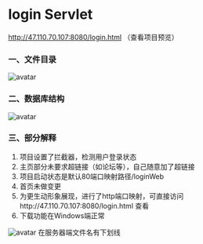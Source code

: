 # login Servlet

http://47.110.70.107:8080/login.html  （查看项目预览）

### 一、文件目录

![avatar](http://www.liurui13.cn/img/source.png)



### 二、数据库结构

![avatar](http://www.liurui13.cn/img/sql.png)


### 三、部分解释

1. 项目设置了拦截器，检测用户登录状态
2. 主页部分未要求超链接（如论坛等），自己随意加了超链接
3. 项目启动状态是默认80端口映射路径/loginWeb
4. 首页未做变更
5. 为更生动形象展现，进行了http端口映射，可直接访问http://47.110.70.107:8080/login.html  查看
6. 下载功能在Windows端正常

![avatar](http://www.liurui13.cn/img/download.png)
在服务器端文件名有下划线

